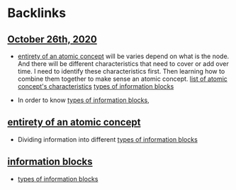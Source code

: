 
# Backlinks
## [October 26th, 2020](<October 26th, 2020.md>)
- [entirety of an atomic concept](<entirety of an atomic concept.md>) will be varies depend on what is the node. And there will be different characteristics that need to cover or add over time. I need to identify these characteristics first. Then learning how to combine them together to make sense an atomic concept. [list of atomic concept's characteristics](<list of atomic concept's characteristics.md>) [types of information blocks](<types of information blocks.md>)

- In order to know [types of information blocks](<types of information blocks.md>),

## [entirety of an atomic concept](<entirety of an atomic concept.md>)
- Dividing information into different [types of information blocks](<types of information blocks.md>)

## [information blocks](<information blocks.md>)
- [types of information blocks](<types of information blocks.md>)


